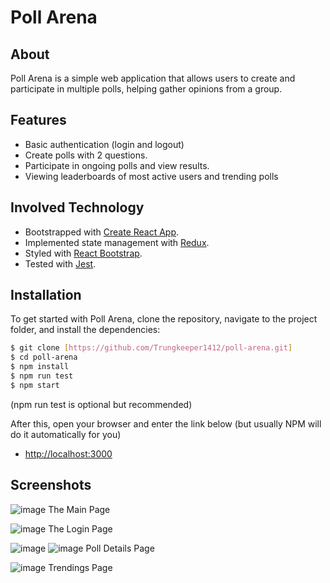 # Poll Arena

## About
Poll Arena is a simple web application that allows users to create and participate in multiple polls, helping gather opinions from a group.

## Features
- Basic authentication (login and logout)
- Create polls with 2 questions.
- Participate in ongoing polls and view results.
- Viewing leaderboards of most active users and trending polls

## Involved Technology 
- Bootstrapped with [Create React App](https://github.com/facebook/create-react-app).
- Implemented state management with [Redux](https://redux.js.org/).
- Styled with [React Bootstrap](https://react-bootstrap.netlify.app/).
- Tested with [Jest](https://jestjs.io/).

## Installation

To get started with Poll Arena, clone the repository, navigate to the project folder, and install the dependencies:
```bash
$ git clone [https://github.com/Trungkeeper1412/poll-arena.git]
$ cd poll-arena
$ npm install
$ npm run test
$ npm start
```
(npm run test is optional but recommended)

After this, open your browser and enter the link below (but usually NPM will do it automatically for you)
- [http://localhost:3000](http://localhost:3000)

## Screenshots
  ![image](https://github.com/user-attachments/assets/c2b06a29-0c36-44d9-ad9b-973185151f92)
  The Main Page

  ![image](https://github.com/user-attachments/assets/c480c8da-9f22-4e9c-9509-c1b2ed6059f8)
  The Login Page
  
  ![image](https://github.com/user-attachments/assets/5db22d2b-5812-4ac1-b287-3db2a20a13b3)
  ![image](https://github.com/user-attachments/assets/8300d073-cd5e-4384-ab0d-37a5b82a47dd)
  Poll Details Page

  ![image](https://github.com/user-attachments/assets/dc05ac19-9898-4cc1-a1b2-d2f126d90ef8)
  Trendings Page
